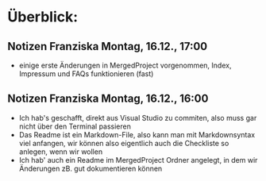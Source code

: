 # Überblick:

## Notizen Franziska Montag, 16.12., 17:00

- einige erste Änderungen in MergedProject vorgenommen, Index, Impressum und FAQs funktionieren (fast)

## Notizen Franziska Montag, 16.12., 16:00

- Ich hab's geschafft, direkt aus Visual Studio zu commiten, also muss gar nicht über den Terminal passieren
- Das Readme ist ein Markdown-File, also kann man mit Markdownsyntax viel anfangen, wir können also eigentlich auch die Checkliste so anlegen, wenn wir wollen
- Ich hab' auch ein Readme im MergedProject Ordner angelegt, in dem wir Änderungen zB. gut dokumentieren können
